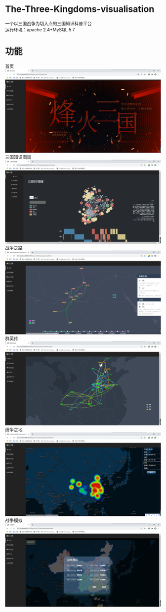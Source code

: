 # The-Three-Kingdoms-visualisation
一个以三国战争为切入点的三国知识科普平台  
运行环境：apache 2.4+MySQL 5.7  
# 功能  
首页  
![Image text](https://github.com/Wolves000/The-Three-Kingdoms-visualisation/blob/master/images/ODYLBDCZW%7DQMO5D%251%257QQA5.png)  
三国知识图谱  
![Image text](https://github.com/Wolves000/The-Three-Kingdoms-visualisation/blob/master/images/[63}$8KM6]6@9]JEIWRX~2I.png)  
战争之路  
![Image text](https://github.com/Wolves000/The-Three-Kingdoms-visualisation/blob/master/images/HIXL8[ODC~8396H6DH~C1]H.png)  
群英传  
![Image text](https://github.com/Wolves000/The-Three-Kingdoms-visualisation/blob/master/images/2~KR%25B1A%25YK0I24M%60R695Q8.png)  
纷争之地  
![Image text](https://github.com/Wolves000/The-Three-Kingdoms-visualisation/blob/master/images/KZ3`TK~J8TP9BX8A6]LGRW2.png)  
战争模拟  
![Image text](https://github.com/Wolves000/The-Three-Kingdoms-visualisation/blob/master/images/M_DYBZ5RFESZ%7D%24MF24%7DHZ%255.png)  
